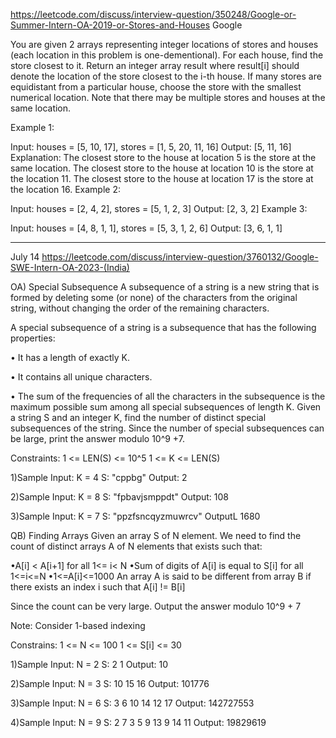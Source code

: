 https://leetcode.com/discuss/interview-question/350248/Google-or-Summer-Intern-OA-2019-or-Stores-and-Houses
Google

You are given 2 arrays representing integer locations of stores and houses (each location in this problem is one-dementional). 
For each house, find the store closest to it.
Return an integer array result where result[i] should denote the location of the store closest to the i-th house. 
If many stores are equidistant from a particular house, choose the store with the smallest numerical location. 
Note that there may be multiple stores and houses at the same location.

Example 1:

Input: houses = [5, 10, 17], stores = [1, 5, 20, 11, 16]
Output: [5, 11, 16]
Explanation: 
The closest store to the house at location 5 is the store at the same location.
The closest store to the house at location 10 is the store at the location 11.
The closest store to the house at location 17 is the store at the location 16.
Example 2:

Input: houses = [2, 4, 2], stores = [5, 1, 2, 3]
Output: [2, 3, 2]
Example 3:

Input: houses = [4, 8, 1, 1], stores = [5, 3, 1, 2, 6]
Output: [3, 6, 1, 1]

------
July 14 
https://leetcode.com/discuss/interview-question/3760132/Google-SWE-Intern-OA-2023-(India)

OA) Special Subsequence
A subsequence of a string is a new string that is formed by deleting some (or none) of the characters from the original string, without changing the order of the remaining characters.

A special subsequence of a string is a subsequence that has the following properties:

• It has a length of exactly K.

• It contains all unique characters.

• The sum of the frequencies of all the characters in the subsequence is the maximum possible sum among all special subsequences of length K.
Given a string S and an integer K, find the number of distinct special subsequences of the string. Since the number of special subsequences can be large, print the answer modulo 10^9 +7.

Constraints:
1 <= LEN(S) <= 10^5
1 <= K <= LEN(S)

1)Sample Input:
K = 4
S: "cppbg"
Output: 2

2)Sample Input:
K = 8
S: "fpbavjsmppdt"
Output: 108

3)Sample Input:
K = 7
S: "ppzfsncqyzmuwrcv"
OutputL 1680

QB) Finding Arrays
Given an array S of N element. We need to find the count of distinct arrays A of N elements that exists such that:

•A[i] < A[i+1] for all 1<= i< N
•Sum of digits of A[i] is equal to S[i] for all 1<=i<=N
•1<=A[i]<=1000
An array A is said to be different from array B if there exists an index i such that A[i] != B[i]

Since the count can be very large. Output the answer modulo 10^9 + 7

Note: Consider 1-based indexing

Constrains:
1 <= N <= 100
1 <= S[i] <= 30

1)Sample Input:
N = 2
S: 2 1
Output: 10

2)Sample Input:
N = 3
S: 10 15 16
Output: 101776

3)Sample Input:
N = 6
S: 3 6 10 14 12 17
Output: 142727553

4)Sample Input:
N = 9
S: 2 7 3 5 9 13 9 14 11
Output: 19829619
